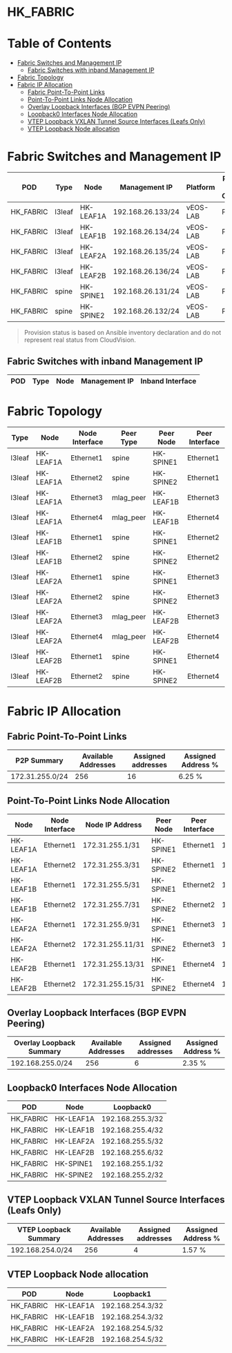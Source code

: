 # HK_FABRIC

# Table of Contents
<!-- toc -->

- [Fabric Switches and Management IP](#fabric-switches-and-management-ip)
  - [Fabric Switches with inband Management IP](#fabric-switches-with-inband-management-ip)
- [Fabric Topology](#fabric-topology)
- [Fabric IP Allocation](#fabric-ip-allocation)
  - [Fabric Point-To-Point Links](#fabric-point-to-point-links)
  - [Point-To-Point Links Node Allocation](#point-to-point-links-node-allocation)
  - [Overlay Loopback Interfaces (BGP EVPN Peering)](#overlay-loopback-interfaces-bgp-evpn-peering)
  - [Loopback0 Interfaces Node Allocation](#loopback0-interfaces-node-allocation)
  - [VTEP Loopback VXLAN Tunnel Source Interfaces (Leafs Only)](#vtep-loopback-vxlan-tunnel-source-interfaces-leafs-only)
  - [VTEP Loopback Node allocation](#vtep-loopback-node-allocation)

<!-- toc -->
# Fabric Switches and Management IP

| POD | Type | Node | Management IP | Platform | Provisioned in CloudVision |
| --- | ---- | ---- | ------------- | -------- | -------------------------- |
| HK_FABRIC | l3leaf | HK-LEAF1A | 192.168.26.133/24 | vEOS-LAB | Provisioned |
| HK_FABRIC | l3leaf | HK-LEAF1B | 192.168.26.134/24 | vEOS-LAB | Provisioned |
| HK_FABRIC | l3leaf | HK-LEAF2A | 192.168.26.135/24 | vEOS-LAB | Provisioned |
| HK_FABRIC | l3leaf | HK-LEAF2B | 192.168.26.136/24 | vEOS-LAB | Provisioned |
| HK_FABRIC | spine | HK-SPINE1 | 192.168.26.131/24 | vEOS-LAB | Provisioned |
| HK_FABRIC | spine | HK-SPINE2 | 192.168.26.132/24 | vEOS-LAB | Provisioned |

> Provision status is based on Ansible inventory declaration and do not represent real status from CloudVision.

## Fabric Switches with inband Management IP
| POD | Type | Node | Management IP | Inband Interface |
| --- | ---- | ---- | ------------- | ---------------- |

# Fabric Topology

| Type | Node | Node Interface | Peer Type | Peer Node | Peer Interface |
| ---- | ---- | -------------- | --------- | ----------| -------------- |
| l3leaf | HK-LEAF1A | Ethernet1 | spine | HK-SPINE1 | Ethernet1 |
| l3leaf | HK-LEAF1A | Ethernet2 | spine | HK-SPINE2 | Ethernet1 |
| l3leaf | HK-LEAF1A | Ethernet3 | mlag_peer | HK-LEAF1B | Ethernet3 |
| l3leaf | HK-LEAF1A | Ethernet4 | mlag_peer | HK-LEAF1B | Ethernet4 |
| l3leaf | HK-LEAF1B | Ethernet1 | spine | HK-SPINE1 | Ethernet2 |
| l3leaf | HK-LEAF1B | Ethernet2 | spine | HK-SPINE2 | Ethernet2 |
| l3leaf | HK-LEAF2A | Ethernet1 | spine | HK-SPINE1 | Ethernet3 |
| l3leaf | HK-LEAF2A | Ethernet2 | spine | HK-SPINE2 | Ethernet3 |
| l3leaf | HK-LEAF2A | Ethernet3 | mlag_peer | HK-LEAF2B | Ethernet3 |
| l3leaf | HK-LEAF2A | Ethernet4 | mlag_peer | HK-LEAF2B | Ethernet4 |
| l3leaf | HK-LEAF2B | Ethernet1 | spine | HK-SPINE1 | Ethernet4 |
| l3leaf | HK-LEAF2B | Ethernet2 | spine | HK-SPINE2 | Ethernet4 |

# Fabric IP Allocation

## Fabric Point-To-Point Links

| P2P Summary | Available Addresses | Assigned addresses | Assigned Address % |
| ----------- | ------------------- | ------------------ | ------------------ |
| 172.31.255.0/24 | 256 | 16 | 6.25 % |

## Point-To-Point Links Node Allocation

| Node | Node Interface | Node IP Address | Peer Node | Peer Interface | Peer IP Address |
| ---- | -------------- | --------------- | --------- | -------------- | --------------- |
| HK-LEAF1A | Ethernet1 | 172.31.255.1/31 | HK-SPINE1 | Ethernet1 | 172.31.255.0/31 |
| HK-LEAF1A | Ethernet2 | 172.31.255.3/31 | HK-SPINE2 | Ethernet1 | 172.31.255.2/31 |
| HK-LEAF1B | Ethernet1 | 172.31.255.5/31 | HK-SPINE1 | Ethernet2 | 172.31.255.4/31 |
| HK-LEAF1B | Ethernet2 | 172.31.255.7/31 | HK-SPINE2 | Ethernet2 | 172.31.255.6/31 |
| HK-LEAF2A | Ethernet1 | 172.31.255.9/31 | HK-SPINE1 | Ethernet3 | 172.31.255.8/31 |
| HK-LEAF2A | Ethernet2 | 172.31.255.11/31 | HK-SPINE2 | Ethernet3 | 172.31.255.10/31 |
| HK-LEAF2B | Ethernet1 | 172.31.255.13/31 | HK-SPINE1 | Ethernet4 | 172.31.255.12/31 |
| HK-LEAF2B | Ethernet2 | 172.31.255.15/31 | HK-SPINE2 | Ethernet4 | 172.31.255.14/31 |

## Overlay Loopback Interfaces (BGP EVPN Peering)

| Overlay Loopback Summary | Available Addresses | Assigned addresses | Assigned Address % |
| ------------------------ | ------------------- | ------------------ | ------------------ |
| 192.168.255.0/24 | 256 | 6 | 2.35 % |

## Loopback0 Interfaces Node Allocation

| POD | Node | Loopback0 |
| --- | ---- | --------- |
| HK_FABRIC | HK-LEAF1A | 192.168.255.3/32 |
| HK_FABRIC | HK-LEAF1B | 192.168.255.4/32 |
| HK_FABRIC | HK-LEAF2A | 192.168.255.5/32 |
| HK_FABRIC | HK-LEAF2B | 192.168.255.6/32 |
| HK_FABRIC | HK-SPINE1 | 192.168.255.1/32 |
| HK_FABRIC | HK-SPINE2 | 192.168.255.2/32 |

## VTEP Loopback VXLAN Tunnel Source Interfaces (Leafs Only)

| VTEP Loopback Summary | Available Addresses | Assigned addresses | Assigned Address % |
| --------------------- | ------------------- | ------------------ | ------------------ |
| 192.168.254.0/24 | 256 | 4 | 1.57 % |

## VTEP Loopback Node allocation

| POD | Node | Loopback1 |
| --- | ---- | --------- |
| HK_FABRIC | HK-LEAF1A | 192.168.254.3/32 |
| HK_FABRIC | HK-LEAF1B | 192.168.254.3/32 |
| HK_FABRIC | HK-LEAF2A | 192.168.254.5/32 |
| HK_FABRIC | HK-LEAF2B | 192.168.254.5/32 |
